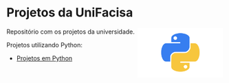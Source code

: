 # Projetos da UniFacisa

Repositório com os projetos da universidade. 
<img src="imagens/imagempython.png" align="right" width="200">

Projetos utilizando Python:

* [Projetos em Python](https://github.com/Lucaslarry/Facisa/tree/main/Python)
